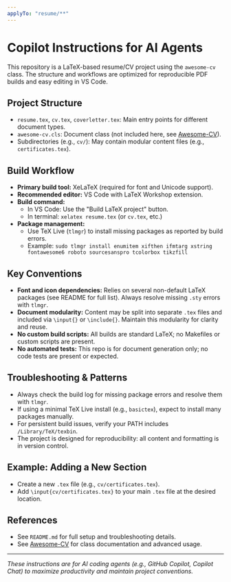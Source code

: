 ```yaml
---
applyTo: "resume/**"
---
```


# Copilot Instructions for AI Agents

This repository is a LaTeX-based resume/CV project using the `awesome-cv` class. The structure and workflows are optimized for reproducible PDF builds and easy editing in VS Code.

## Project Structure
- `resume.tex`, `cv.tex`, `coverletter.tex`: Main entry points for different document types.
- `awesome-cv.cls`: Document class (not included here, see [Awesome-CV](https://github.com/posquit0/Awesome-CV)).
- Subdirectories (e.g., `cv/`): May contain modular content files (e.g., `certificates.tex`).

## Build Workflow
- **Primary build tool:** XeLaTeX (required for font and Unicode support).
- **Recommended editor:** VS Code with LaTeX Workshop extension.
- **Build command:**
  - In VS Code: Use the "Build LaTeX project" button.
  - In terminal: `xelatex resume.tex` (or `cv.tex`, etc.)
- **Package management:**
  - Use TeX Live (`tlmgr`) to install missing packages as reported by build errors.
  - Example: `sudo tlmgr install enumitem xifthen ifmtarg xstring fontawesome6 roboto sourcesanspro tcolorbox tikzfill`

## Key Conventions
- **Font and icon dependencies:** Relies on several non-default LaTeX packages (see README for full list). Always resolve missing `.sty` errors with `tlmgr`.
- **Document modularity:** Content may be split into separate `.tex` files and included via `\input{}` or `\include{}`. Maintain this modularity for clarity and reuse.
- **No custom build scripts:** All builds are standard LaTeX; no Makefiles or custom scripts are present.
- **No automated tests:** This repo is for document generation only; no code tests are present or expected.

## Troubleshooting & Patterns
- Always check the build log for missing package errors and resolve them with `tlmgr`.
- If using a minimal TeX Live install (e.g., `basictex`), expect to install many packages manually.
- For persistent build issues, verify your PATH includes `/Library/TeX/texbin`.
- The project is designed for reproducibility: all content and formatting is in version control.

## Example: Adding a New Section
- Create a new `.tex` file (e.g., `cv/certificates.tex`).
- Add `\input{cv/certificates.tex}` to your main `.tex` file at the desired location.

## References
- See `README.md` for full setup and troubleshooting details.
- See [Awesome-CV](https://github.com/posquit0/Awesome-CV) for class documentation and advanced usage.

---
_These instructions are for AI coding agents (e.g., GitHub Copilot, Copilot Chat) to maximize productivity and maintain project conventions._
